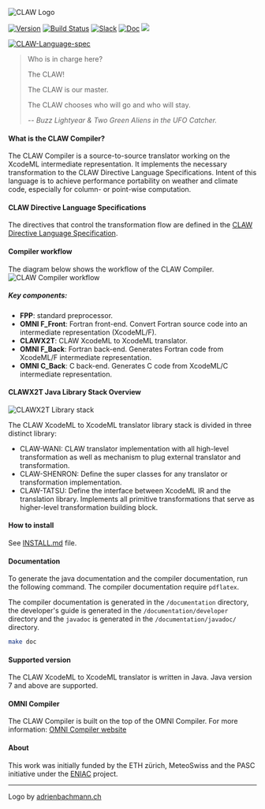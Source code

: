 ![CLAW Logo](resources/logo_full_black.png)

<a target="_blank" href="http://semver.org">![Version](https://img.shields.io/badge/Version-2.0-lightgray.svg)</a> [![Build Status](https://travis-ci.org/claw-project/claw-compiler.svg?branch=master)](https://travis-ci.org/claw-project/claw-compiler)
<a target="_blank" href="https://claw-compiler.slack.com/">![Slack](https://img.shields.io/badge/Collab-Slack-yellow.svg)</a>
<a target="_blank" href="https://claw-project.github.io/">![Doc](https://img.shields.io/badge/Documentation-link-lightgray.svg)</a>
![](https://img.shields.io/spack/v/claw.svg)

<a target="_blank" href="https://github.com/claw-project/claw-language-specification/blob/master/claw_language_specifications.pdf">![CLAW-Language-spec](https://img.shields.io/badge/CLAW_Language-2.0.1-blue.svg)</a>


> Who is in charge here?
>
> The CLAW!
>
> The CLAW is our master.
>
> The CLAW chooses who will go and who will stay.
>
> -- <cite>Buzz Lightyear & Two Green Aliens in the UFO Catcher.</cite>


#### What is the CLAW Compiler?
The CLAW Compiler is a source-to-source translator working on the XcodeML
intermediate representation. It implements the necessary transformation to the
CLAW Directive Language Specifications.
Intent of this language is to achieve performance portability on weather and
climate code, especially for column- or point-wise computation.

#### CLAW Directive Language Specifications
The directives that control the transformation flow are defined in the
[CLAW Directive Language Specification](https://github.com/claw-project/claw-language-specification).

#### Compiler workflow
The diagram below shows the workflow of the CLAW Compiler.
![CLAW Compiler workflow](resources/clawfc_workflow.png)

##### Key components:
* **FPP**: standard preprocessor.
* **OMNI F_Front**: Fortran front-end. Convert Fortran source code into an
  intermediate representation (XcodeML/F).
* **CLAWX2T**: CLAW XcodeML to XcodeML translator.
* **OMNI F_Back**: Fortran back-end. Generates Fortran code from XcodeML/F
  intermediate representation.
* **OMNI C_Back**: C back-end. Generates C code from XcodeML/C
  intermediate representation.


#### CLAWX2T Java Library Stack Overview

![CLAWX2T Library stack](resources/clawx2t_stack.png)

The CLAW XcodeML to XcodeML translator library stack is divided in three
distinct library:

* CLAW-WANI: CLAW translator implementation with all high-level transformation
  as well as mechanism to plug external translator and transformation.
* CLAW-SHENRON: Define the super classes for any translator or transformation
  implementation.
* CLAW-TATSU: Define the interface between XcodeML IR and the translation
  library. Implements all primitive transformations that serve as higher-level
  transformation building block.


#### How to install
See [INSTALL.md](./INSTALL.md) file.


#### Documentation
To generate the java documentation and the compiler documentation, run the
following command. The compiler documentation require `pdflatex`.

The compiler documentation is generated in the `/documentation` directory, the
developer's guide is generated in the `/documentation/developer` directory and
the `javadoc` is generated in the `/documentation/javadoc/` directory.

```bash
make doc
```

#### Supported version
The CLAW XcodeML to XcodeML translator is written in Java. Java version 7 and
above are supported.


#### OMNI Compiler
The CLAW Compiler is built on the top of the OMNI Compiler. For more
information: [OMNI Compiler website](http://omni-compiler.org)


#### About
This work was initially funded by the ETH zürich, MeteoSwiss and the PASC
initiative under the [ENIAC](http://www.pasc-ch.org/projects/2017-2020/eniac/)
project.

---
Logo by [adrienbachmann.ch](http://www.adrienbachmann.ch)

